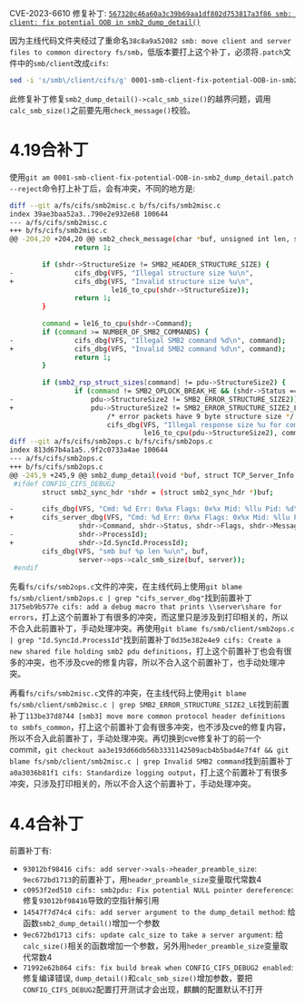 CVE-2023-6610 修复补丁: [`567320c46a60a3c39b69aa1df802d753817a3f86 smb: client: fix potential OOB in smb2_dump_detail()`](https://git.kernel.org/pub/scm/linux/kernel/git/torvalds/linux.git/commit/?id=567320c46a60a3c39b69aa1df802d753817a3f86)

因为主线代码文件夹经过了重命名`38c8a9a52082 smb: move client and server files to common directory fs/smb`，低版本要打上这个补丁，必须将`.patch`文件中的`smb/client`改成`cifs`:
```sh
sed -i 's/smb\/client/cifs/g' 0001-smb-client-fix-potential-OOB-in-smb2_dump_detail.patch
```

此修复补丁修复`smb2_dump_detail()->calc_smb_size()`的越界问题，调用`calc_smb_size()`之前要先用`check_message()`校验。

# 4.19合补丁

使用`git am 0001-smb-client-fix-potential-OOB-in-smb2_dump_detail.patch --reject`命令打上补丁后，会有冲突，不同的地方是:
```sh
diff --git a/fs/cifs/smb2misc.c b/fs/cifs/smb2misc.c
index 39ae3baa52a3..790e2e932e68 100644
--- a/fs/cifs/smb2misc.c
+++ b/fs/cifs/smb2misc.c
@@ -204,20 +204,20 @@ smb2_check_message(char *buf, unsigned int len, struct TCP_Server_Info *srvr)
                return 1;
 
        if (shdr->StructureSize != SMB2_HEADER_STRUCTURE_SIZE) {
-               cifs_dbg(VFS, "Illegal structure size %u\n",
+               cifs_dbg(VFS, "Invalid structure size %u\n",
                         le16_to_cpu(shdr->StructureSize));
                return 1;
        }
 
        command = le16_to_cpu(shdr->Command);
        if (command >= NUMBER_OF_SMB2_COMMANDS) {
-               cifs_dbg(VFS, "Illegal SMB2 command %d\n", command);
+               cifs_dbg(VFS, "Invalid SMB2 command %d\n", command);
                return 1;
        }
 
        if (smb2_rsp_struct_sizes[command] != pdu->StructureSize2) {
                if (command != SMB2_OPLOCK_BREAK_HE && (shdr->Status == 0 ||
-                   pdu->StructureSize2 != SMB2_ERROR_STRUCTURE_SIZE2)) {
+                   pdu->StructureSize2 != SMB2_ERROR_STRUCTURE_SIZE2_LE)) {
                        /* error packets have 9 byte structure size */
                        cifs_dbg(VFS, "Illegal response size %u for command %d\n",
                                 le16_to_cpu(pdu->StructureSize2), command);
diff --git a/fs/cifs/smb2ops.c b/fs/cifs/smb2ops.c
index 813d67b4a1a5..9f2c0733a4ae 100644
--- a/fs/cifs/smb2ops.c
+++ b/fs/cifs/smb2ops.c
@@ -245,9 +245,9 @@ smb2_dump_detail(void *buf, struct TCP_Server_Info *server)
 #ifdef CONFIG_CIFS_DEBUG2
        struct smb2_sync_hdr *shdr = (struct smb2_sync_hdr *)buf;
 
-       cifs_dbg(VFS, "Cmd: %d Err: 0x%x Flags: 0x%x Mid: %llu Pid: %d\n",
+       cifs_server_dbg(VFS, "Cmd: %d Err: 0x%x Flags: 0x%x Mid: %llu Pid: %d\n",
                 shdr->Command, shdr->Status, shdr->Flags, shdr->MessageId,
-                shdr->ProcessId);
+                shdr->Id.SyncId.ProcessId);
        cifs_dbg(VFS, "smb buf %p len %u\n", buf,
                 server->ops->calc_smb_size(buf, server));
 #endif
```

先看`fs/cifs/smb2ops.c`文件的冲突，在主线代码上使用`git blame fs/smb/client/smb2ops.c | grep "cifs_server_dbg"`找到前置补丁`3175eb9b577e cifs: add a debug macro that prints \\server\share for errors`，打上这个前置补丁有很多的冲突，而这里只是涉及到打印相关的，所以不合入此前置补丁，手动处理冲突。再使用`git blame fs/smb/client/smb2ops.c | grep "Id.SyncId.ProcessId"`找到前置补丁`0d35e382e4e9 cifs: Create a new shared file holding smb2 pdu definitions`，打上这个前置补丁也会有很多的冲突，也不涉及cve的修复内容，所以不合入这个前置补丁，也手动处理冲突。

再看`fs/cifs/smb2misc.c`文件的冲突，在主线代码上使用`git blame fs/smb/client/smb2misc.c | grep SMB2_ERROR_STRUCTURE_SIZE2_LE`找到前置补丁`113be37d8744 [smb3] move more common protocol header definitions to smbfs_common`，打上这个前置补丁会有很多冲突，也不涉及cve的修复内容，所以不合入此前置补丁，手动处理冲突。再切换到cve修复补丁的前一个commit，`git checkout aa3e193d66db56b3331142509acb4b5bad4e7f4f && git blame fs/smb/client/smb2misc.c | grep Invalid SMB2 command`找到前置补丁`a0a3036b81f1 cifs: Standardize logging output`，打上这个前置补丁有很多冲突，只涉及打印相关的，所以不合入这个前置补丁，手动处理冲突。

# 4.4合补丁

前置补丁有:

- `93012bf98416 cifs: add server->vals->header_preamble_size`: `9ec672bd1713`的前置补丁，用`header_preamble_size`变量取代常数4
- `c0953f2ed510 cifs: smb2pdu: Fix potential NULL pointer dereference`: 修复`93012bf98416`导致的空指针解引用
- `14547f7d74c4 cifs: add server argument to the dump_detail method`: 给函数`smb2_dump_detail()`增加一个参数
- `9ec672bd1713 cifs: update calc_size to take a server argument`: 给`calc_size()`相关的函数增加一个参数，另外用`heder_preamble_size`变量取代常数4
- `71992e62b864 cifs: fix build break when CONFIG_CIFS_DEBUG2 enabled`: 修复编译错误, `dump_detail()`和`calc_smb_size()`增加参数，要把`CONFIG_CIFS_DEBUG2`配置打开测试才会出现，麒麟的配置默认不打开
